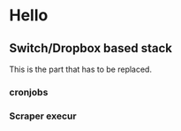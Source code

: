 # Hello

## Switch/Dropbox based stack
This is the part that has to be replaced.

### cronjobs

### Scraper execur